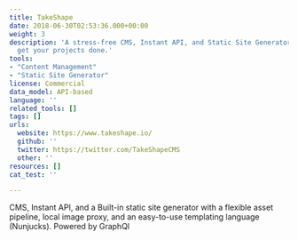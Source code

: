 ```yaml
---
title: TakeShape
date: 2018-06-30T02:53:36.000+00:00
weight: 3
description: 'A stress-free CMS, Instant API, and Static Site Generator to help you
  get your projects done.'
tools:
- "Content Management"
- "Static Site Generator"
license: Commercial
data_model: API-based
language: ''
related_tools: []
tags: []
urls:
  website: https://www.takeshape.io/
  github: ''
  twitter: https://twitter.com/TakeShapeCMS
  other: ''
resources: []
cat_test: ''

---
```

CMS, Instant API, and a Built-in static site generator with a flexible asset pipeline, local image proxy, and an easy-to-use templating language (Nunjucks). Powered by GraphQl